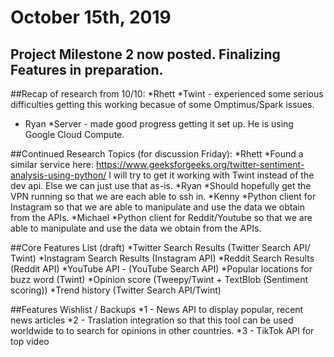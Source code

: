 # October 15th, 2019

## Project Milestone 2 now posted. Finalizing Features in preparation.

##Recap of research from 10/10:
*Rhett
  *Twint - experienced some serious difficulties getting this working becasue of some Omptimus/Spark issues.
* Ryan
  *Server - made good progress getting it set up. He is using Google Cloud Compute.

##Continued Research Topics (for discussion Friday):
  *Rhett
    *Found a similar service here: https://www.geeksforgeeks.org/twitter-sentiment-analysis-using-python/  I will try to get it working with Twint instead of the dev api. Else we can just use that as-is.
  *Ryan
    *Should hopefully get the VPN running so that we are each able to ssh in.
  *Kenny
    *Python client for Instagram so that we are able to manipulate and use the data we obtain from the APIs.
  *Michael
    *Python client for Reddit/Youtube so that we are able to manipulate and use the data we obtain from the APIs.

##Core Features List (draft)
  *Twitter Search Results (Twitter Search API/ Twint)
  *Instagram Search Results (Instagram API)
  *Reddit Search Results (Reddit API)
  *YouTube API - (YouTube Search API)
  *Popular locations for buzz word (Twint)
  *Opinion score (Tweepy/Twint + TextBlob (Sentiment scoring))
  *Trend history (Twitter Search API/Twint)

##Features Wishlist / Backups
  *1 - News API to display popular, recent news articles
  *2 - Traslation integration so that this tool can be used worldwide to to search for opinions in other countries. 
  *3 - TikTok API for top video
